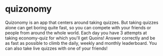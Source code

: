 # quizonomy

Quizonomy is an app that centers around taking quizzes. But taking quizzes alone can get boring quite fast, so you can compete with your friends or people from around the whole world. Each day you have 3 attempts at taking economy-quiz for which you'll get Quoins! Answer correctly and be as fast as possible to climb the daily, weekly and monthly leaderboard. You can also take live quizzes with one of your friends!

